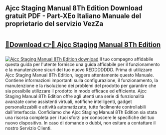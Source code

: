 ## Ajcc Staging Manual 8Th Edition Download gratuit PDF - Part-XEo Italiano Manuale del proprietario del servizio VezZa

# <h2><a href="http://dfb5y3.blite.top/?on=Ajcc+Staging+Manual+8Th+Edition">🔗Download 👉🔴 Ajcc Staging Manual 8Th Edition</a></h2>

[![Ajcc Staging Manual 8Th Edition download](https://i.imgur.com/lujVjoI.png)](http://dfb5y3.blite.top/?on=Ajcc+Staging+Manual+8Th+Edition)
Il tuo compagno affidabile questa guida per l'utente fornisce una guida affidabile per il funzionamento e la manutenzione sicuri del tuo nuovo REDDDDDDD. Prima di utilizzare Ajcc Staging Manual 8Th Edition, leggere attentamente questo Manuale. Contiene informazioni importanti sulla configurazione, il funzionamento, la manutenzione e la risoluzione dei problemi del prodotto per garantire che sia possibile utilizzare il prodotto in modo efficace ed efficiente. Ajcc Staging Manual 8Th Edition offre agli utenti una serie di funzionalità avanzate come assistenti virtuali, notifiche intelligenti, gadget personalizzabili e attività automatizzate, tutte facilmente controllabili dall'interfaccia. Confidiamo che Ajcc Staging Manual 8Th Edition sia stata una risorsa completa per i tuoi sforzi per conoscere le specifiche del tuo nuovo dispositivo. In caso di domande o dubbi, non esitare a contattare il nostro Servizio Clienti.

